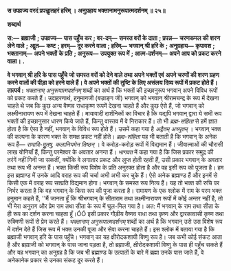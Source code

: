 **स उपव्रज्य वरदं प्रपन्नाॢतहरं हरिम् ।** **अनुग्रहाय भक्तानामनुरूपात्मदर्शनम् ॥ २५॥** 

**शब्दार्थ** 

**स:—** **ब्रह्माजी** **; उपव्रज्य—** **पास पहुँच कर** **; वर-दम्—** **समस्त वरों के दाता** **; प्रपन्न—** **चरणकमल की शरण लेने वाले** **;** **आॢत—** **कष्ट** **; हरम्—** **दूर करने वाला** **; हरिम्—** **भगवान् श्री हरि के** **; अनुग्रहाय—** **कृपावश** **; भक्तानाम्—** **अपने भक्तों** **के प्रति** **; अनुरूप—** **उपयुक्त रूप में** **; आत्म-दर्शनम्—** **अपने आप को प्रकट करने वाला।** **.** 

**वे भगवान् श्री हरि के पास पहुँचे जो समस्त वरों को देने वाले तथा अपने भक्तों एवं** **अपने चरणों की शरण ग्रहण करने वालों की पीड़ा को हरने वाले हैं। वे अपने भक्तों की** **तुष्टि के लिए असंलय दिव्य रूपों में प्रकट होते हैं।** **तात्पर्य :** *भक्तानाम् अनुरूपात्मदर्शनम्* शब्दों का अर्थ है कि भक्तों की इच्छानुरूप भगवान् अपने विविध रूपों को प्रकट करते हैं। उदाहरणार्थ, हनुमानजी (बज्राङ्ग जी) भगवान् को भगवान् श्रीरामचन्द्र के रूप में देखना चाहते थे जब कि कुछ अन्य वैष्णव राधाकृष्ण रूपमें देखना चाहते हैं और कुछ ऐसे हैं, जो भगवान् को लक्ष्मीनारायण रूप में देखना चाहते हैं। मायावादी दार्शनिकों का विचार है कि यद्यपि भगवान् द्वारा ये सभी रूप भक्तों की इच्छानुसार धारण किये जाते हैं, किन्तु वास्तव में वे निराकार हैं। तो भी *ब्रह्म-संहिता* से हमें ज्ञात होता है कि ऐसा है नहीं, भगवान् के विविध रूप होते हैं। उसमें कहा गया है *अद्वैतम् अच्युतम्* । भगवान् भक्त की कल्पना के कारण भक्त के समक्ष प्रकट नहीं होते। *ब्रह्म-संहिता* यह भी बताती है कि भगवान् के अनेक रूप हैं— *रामादि-मूॢतषु, कलानियमेन तिष्ठन्* । वे करोड़-करोड़ रूपों में विद्यमान हैं। जीवात्माओं की चौरासी लाख योनियाँ हैं, किन्तु परमेश्वर के अवतार अनन्त हैं। *भागवत* में कहा गया है कि जिस प्रकार समुद्र की तरंगें नहीं गिनी जा सकतीं, क्योंकि वे लगातार प्रकट और लुप्त होती रहती हैं, उसी प्रकार भगवान् के अवतार तथा रूप भी अनन्त हैं। भक्त किसी रूप विशेष के प्रति अनुरक्त होता है और वह इसी रूप को पूजता है। हम इस ब्रह्माण्ड में उनके आदि वराह रूप की चर्चा अभी अभी कर चुके हैं। ऐसे अनेक ब्रह्माण्ड हैं और इनमें से किसी एक में वराह रूप सश्प्रति विद्यमान होगा। भगवान् के समस्त रूप नित्य हैं। यह तो भक्त की रुचि पर निर्भर करता है कि वह भगवान् के किस रूप की पूजा करता है। रामायण के एक श्लोक में राम के परम भक्त हनुमान कहते हैं, ''मैं जानता हूँ कि श्रीभगवान् के सीताराम तथा लक्ष्मीनारायण रूपों में कोई अन्तर नहीं है, तो भी मेरा अनुराग और प्रेम राम तथा सीता के रूप में घुल-मिल गया है। अत: मैं भगवान् के राम तथा सीता के ही रूप का दर्शन करना चाहता हूँ।ÓÓ इसी प्रकार गौड़ीय वैष्णव राधा तथा कृष्ण और द्वारकावासी कृष्ण तथा रुक्मिणी रूपों से प्रेम करते हैं। *भक्तानाम् अनुरूपात्मदर्शनम्* शब्दों का अर्थ है कि भगवान् उसे उस विशेष रूप में दर्शन देते हैं जिस रूप में भक्त उनकी पूजा और सेवा करना चाहते हैं। इस श्लोक में बताया गया है कि ब्रह्माजी भगवान् हरि के पास पहुँचे। भगवान् का यह क्षीरोदकशायी विष्णु रूप है। जब कभी कोई संकट आता है और ब्रह्माजी को भगवान् के पास जाना पड़ता है, तो ब्रह्माजी, क्षीरोदकशायी विष्णु के पास ही पहुँच सकते हैं और यह भगवान् का अनुग्रह है कि जब भी ब्रह्माण्ड के उत्पातों के बारे में ब्रह्मा उनके पास जाते हैं, वे अनेकानेक प्रकार से उनका संकट दूर करते हैं।  
